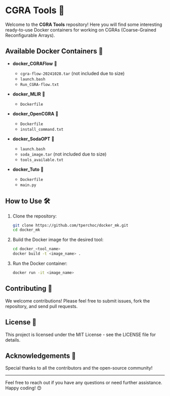# CGRA Tools 🚀

Welcome to the **CGRA Tools** repository! Here you will find some interesting ready-to-use Docker containers for working on CGRAs (Coarse-Grained Reconfigurable Arrays).

## Available Docker Containers 🐳

- **docker_CGRAFlow** 📂
  - `cgra-flow-20241028.tar` (not included due to size)
  - `launch.bash`
  - `Run_CGRA-flow.txt`

- **docker_MLIR** 📂
  - `Dockerfile`

- **docker_OpenCGRA** 📂
  - `Dockerfile`
  - `install_command.txt`

- **docker_SodaOPT** 📂
  - `launch.bash`
  - `soda_image.tar` (not included due to size)
  - `tools_available.txt`

- **docker_Tuto** 📂
  - `Dockerfile`
  - `main.py`

## How to Use 🛠️

1. Clone the repository:
   ```bash
   git clone https://github.com/tperchoc/docker_mk.git
   cd docker_mk
   ```

2. Build the Docker image for the desired tool:
   ```bash
   cd docker_<tool_name>
   docker build -t <image_name> .
   ```

3. Run the Docker container:
   ```bash
   docker run -it <image_name>
   ```

## Contributing 🤝

We welcome contributions! Please feel free to submit issues, fork the repository, and send pull requests.

## License 📜

This project is licensed under the MIT License - see the LICENSE file for details.

## Acknowledgements 🙏

Special thanks to all the contributors and the open-source community!

---

Feel free to reach out if you have any questions or need further assistance. Happy coding! 😊
```